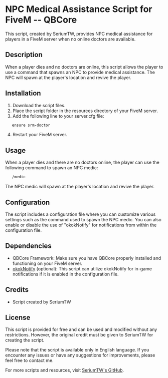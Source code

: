 # NPC Medical Assistance Script for FiveM -- QBCore

This script, created by SeriumTW, provides NPC medical assistance for players in a FiveM server when no online doctors are available.

## Description

When a player dies and no doctors are online, this script allows the player to use a command that spawns an NPC to provide medical assistance. The NPC will spawn at the player's location and revive the player.

## Installation

1. Download the script files.
2. Place the script folder in the resources directory of your FiveM server.
3. Add the following line to your server.cfg file:

```markdown
   ensure srm-doctor
```

4. Restart your FiveM server.

## Usage

When a player dies and there are no doctors online, the player can use the following command to spawn an NPC medic:

```markdown
   /medic
```

The NPC medic will spawn at the player's location and revive the player.

## Configuration

The script includes a configuration file where you can customize various settings such as the command used to spawn the NPC medic. You can also enable or disable the use of "okokNotify" for notifications from within the configuration file.

## Dependencies

- QBCore Framework: Make sure you have QBCore properly installed and functioning on your FiveM server.
- [okokNotify](https://okok.tebex.io/package/4724993) (optional): This script can utilize okokNotify for in-game notifications if it is enabled in the configuration file.

## Credits

- Script created by SeriumTW

## License

This script is provided for free and can be used and modified without any restrictions. However, the original credit must be given to SeriumTW for creating the script.

Please note that the script is available only in English language. If you encounter any issues or have any suggestions for improvements, please feel free to contact me.

For more scripts and resources, visit [SeriumTW's GitHub](https://github.com/SeriumTW).
